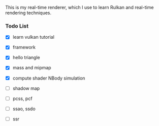 
This is my real-time renderer, which I use to learn Rulkan and real-time rendering techniques.



### Todo List
- [x] learn vulkan tutorial
- [x] framework
- [x] hello triangle
- [x] mass and mipmap
- [x] compute shader NBody simulation
- [ ] shadow map
- [ ] pcss, pcf
- [ ] ssao, ssdo
- [ ] ssr





